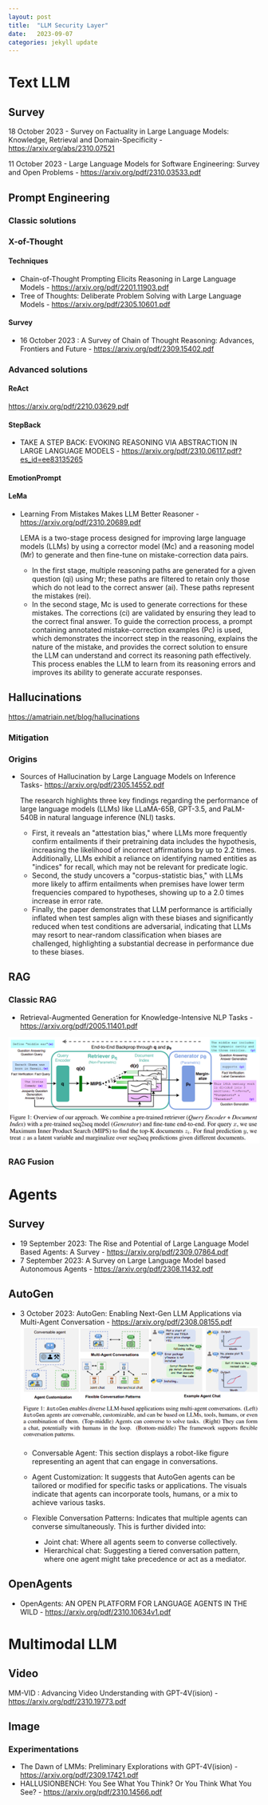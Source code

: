 ```yaml
---
layout: post
title:  "LLM Security Layer"
date:   2023-09-07
categories: jekyll update
---
```


# Text LLM

## Survey

18 October 2023 - Survey on Factuality in Large Language Models: Knowledge, Retrieval and Domain-Specificity - https://arxiv.org/abs/2310.07521

11 October 2023 - Large Language Models for Software Engineering: Survey and Open Problems - https://arxiv.org/pdf/2310.03533.pdf

## Prompt Engineering

### Classic solutions

### X-of-Thought

#### Techniques 

- Chain-of-Thought Prompting Elicits Reasoning in Large Language Models - https://arxiv.org/pdf/2201.11903.pdf
- Tree of Thoughts: Deliberate Problem Solving with Large Language Models - https://arxiv.org/pdf/2305.10601.pdf

#### Survey

- 16 October 2023 : A Survey of Chain of Thought Reasoning: Advances, Frontiers and Future - https://arxiv.org/pdf/2309.15402.pdf

### Advanced solutions

#### ReAct

https://arxiv.org/pdf/2210.03629.pdf

#### StepBack

- TAKE A STEP BACK: EVOKING REASONING VIA ABSTRACTION IN LARGE LANGUAGE MODELS - https://arxiv.org/pdf/2310.06117.pdf?es_id=ee83135265

#### EmotionPrompt

#### LeMa

- Learning From Mistakes Makes LLM Better Reasoner - https://arxiv.org/pdf/2310.20689.pdf

  LEMA is a two-stage process designed for improving large language models (LLMs) by using a corrector model (Mc) and a reasoning model (Mr) to generate and then fine-tune on mistake-correction data pairs. 
    - In the first stage, multiple reasoning paths are generated for a given question (qi) using Mr; these paths are filtered to retain only those which do not lead to the correct answer (ai). These paths represent the mistakes (rei). 
    - In the second stage, Mc is used to generate corrections for these mistakes. The corrections (ci) are validated by ensuring they lead to the correct final answer. To guide the correction process, a prompt containing annotated mistake-correction examples (Pc) is used, which demonstrates the incorrect step in the reasoning, explains the nature of the mistake, and provides the correct solution to ensure the LLM can understand and correct its reasoning path effectively. This process enables the LLM to learn from its reasoning errors and improves its ability to generate accurate responses.

## Hallucinations

https://amatriain.net/blog/hallucinations

### Mitigation

### Origins

- Sources of Hallucination by Large Language Models on Inference Tasks- https://arxiv.org/pdf/2305.14552.pdf

  The research highlights three key findings regarding the performance of large language models (LLMs) like
    LLaMA-65B, GPT-3.5, and PaLM-540B in natural language inference (NLI) tasks.
    - First, it reveals an "attestation bias," where LLMs more frequently confirm entailments if their pretraining data includes the hypothesis,
      increasing the likelihood of incorrect affirmations by up to 2.2 times. Additionally, LLMs exhibit a reliance 
      on identifying named entities as "indices" for recall, which may not be relevant for predicate logic. 
    - Second, the study uncovers a "corpus-statistic bias," with LLMs more likely to affirm entailments when premises 
        have lower term frequencies compared to hypotheses, showing up to a 2.0 times increase in error rate. 
    - Finally, the paper demonstrates that LLM performance is artificially inflated when test samples align with these 
        biases and significantly reduced when test conditions are adversarial, indicating that LLMs may resort to 
        near-random classification when biases are challenged, highlighting a substantial decrease in performance due to
        these biases.

## RAG

### Classic RAG

- Retrieval-Augmented Generation for Knowledge-Intensive NLP Tasks - https://arxiv.org/pdf/2005.11401.pdf

![img.png](img.png)

### RAG Fusion

# Agents

## Survey

- 19 September 2023: The Rise and Potential of Large Language Model Based Agents: A Survey - https://arxiv.org/pdf/2309.07864.pdf
- 7 September 2023: A Survey on Large Language Model based Autonomous Agents - https://arxiv.org/pdf/2308.11432.pdf

## AutoGen

- 3 October 2023: AutoGen: Enabling Next-Gen LLM  Applications via Multi-Agent Conversation - https://arxiv.org/pdf/2308.08155.pdf
![img_1.png](img_1.png)

  - Conversable Agent: This section displays a robot-like figure representing an agent that can engage in conversations.

  - Agent Customization: It suggests that AutoGen agents can be tailored or modified for specific tasks or applications. The visuals indicate that agents can incorporate tools, humans, or a mix to achieve various tasks.

  - Flexible Conversation Patterns: Indicates that multiple agents can converse simultaneously. This is further divided into:
    - Joint chat: Where all agents seem to converse collectively.
    - Hierarchical chat: Suggesting a tiered conversation pattern, where one agent might take precedence or act as a mediator.

## OpenAgents

- OpenAgents: AN OPEN PLATFORM FOR LANGUAGE AGENTS IN THE WILD - https://arxiv.org/pdf/2310.10634v1.pdf

# Multimodal LLM

## Video

MM-VID : Advancing Video Understanding with GPT-4V(ision) - https://arxiv.org/pdf/2310.19773.pdf

## Image

### Experimentations

- The Dawn of LMMs: Preliminary Explorations with GPT-4V(ision) - https://arxiv.org/pdf/2309.17421.pdf
- HALLUSIONBENCH: You See What You Think? Or You Think What You See? - https://arxiv.org/pdf/2310.14566.pdf